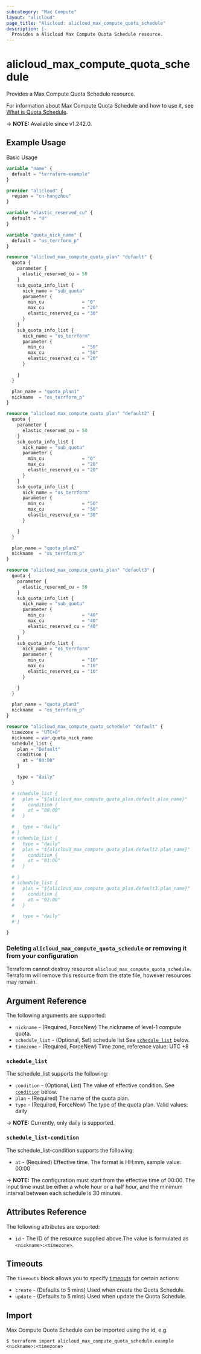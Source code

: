 ```yaml
---
subcategory: "Max Compute"
layout: "alicloud"
page_title: "Alicloud: alicloud_max_compute_quota_schedule"
description: |-
  Provides a Alicloud Max Compute Quota Schedule resource.
---
```


# alicloud_max_compute_quota_schedule

Provides a Max Compute Quota Schedule resource.



For information about Max Compute Quota Schedule and how to use it, see [What is Quota Schedule](https://www.alibabacloud.com/help/en/).

-> **NOTE:** Available since v1.242.0.

## Example Usage

Basic Usage

```terraform
variable "name" {
  default = "terraform-example"
}

provider "alicloud" {
  region = "cn-hangzhou"
}

variable "elastic_reserved_cu" {
  default = "0"
}

variable "quota_nick_name" {
  default = "os_terrform_p"
}

resource "alicloud_max_compute_quota_plan" "default" {
  quota {
    parameter {
      elastic_reserved_cu = 50
    }
    sub_quota_info_list {
      nick_name = "sub_quota"
      parameter {
        min_cu              = "0"
        max_cu              = "20"
        elastic_reserved_cu = "30"
      }
    }
    sub_quota_info_list {
      nick_name = "os_terrform"
      parameter {
        min_cu              = "50"
        max_cu              = "50"
        elastic_reserved_cu = "20"
      }

    }
  }

  plan_name = "quota_plan1"
  nickname  = "os_terrform_p"
}

resource "alicloud_max_compute_quota_plan" "default2" {
  quota {
    parameter {
      elastic_reserved_cu = 50
    }
    sub_quota_info_list {
      nick_name = "sub_quota"
      parameter {
        min_cu              = "0"
        max_cu              = "20"
        elastic_reserved_cu = "20"
      }
    }
    sub_quota_info_list {
      nick_name = "os_terrform"
      parameter {
        min_cu              = "50"
        max_cu              = "50"
        elastic_reserved_cu = "30"
      }

    }
  }

  plan_name = "quota_plan2"
  nickname  = "os_terrform_p"
}

resource "alicloud_max_compute_quota_plan" "default3" {
  quota {
    parameter {
      elastic_reserved_cu = 50
    }
    sub_quota_info_list {
      nick_name = "sub_quota"
      parameter {
        min_cu              = "40"
        max_cu              = "40"
        elastic_reserved_cu = "40"
      }
    }
    sub_quota_info_list {
      nick_name = "os_terrform"
      parameter {
        min_cu              = "10"
        max_cu              = "10"
        elastic_reserved_cu = "10"
      }

    }
  }

  plan_name = "quota_plan3"
  nickname  = "os_terrform_p"
}

resource "alicloud_max_compute_quota_schedule" "default" {
  timezone = "UTC+8"
  nickname = var.quota_nick_name
  schedule_list {
    plan = "Default"
    condition {
      at = "00:00"
    }

    type = "daily"
  }

  # schedule_list {
  #   plan = "${alicloud_max_compute_quota_plan.default.plan_name}"
  #     condition {
  #     at = "00:00"
  #   }

  #   type = "daily"
  # }
  # schedule_list {
  #   type = "daily"
  #   plan = "${alicloud_max_compute_quota_plan.default2.plan_name}"
  #     condition {
  #     at = "01:00"
  #   }

  # }
  # schedule_list {
  #   plan = "${alicloud_max_compute_quota_plan.default3.plan_name}"
  #     condition {
  #     at = "02:00"
  #   }

  #   type = "daily"
  # }

}
```

### Deleting `alicloud_max_compute_quota_schedule` or removing it from your configuration

Terraform cannot destroy resource `alicloud_max_compute_quota_schedule`. Terraform will remove this resource from the state file, however resources may remain.

## Argument Reference

The following arguments are supported:
* `nickname` - (Required, ForceNew) The nickname of level-1 compute quota.
* `schedule_list` - (Optional, Set) schedule list See [`schedule_list`](#schedule_list) below.
* `timezone` - (Required, ForceNew) Time zone, reference value: UTC +8

### `schedule_list`

The schedule_list supports the following:
* `condition` - (Optional, List) The value of effective condition. See [`condition`](#schedule_list-condition) below.
* `plan` - (Required) The name of the quota plan.
* `type` - (Required, ForceNew) The type of the quota plan. Valid values: daily 

-> **NOTE:** Currently, only daily is supported.


### `schedule_list-condition`

The schedule_list-condition supports the following:
* `at` - (Required) Effective time. The format is HH:mm, sample value: 00:00

-> **NOTE:** The configuration must start from the effective time of 00:00. The input time must be either a whole hour or a half hour, and the minimum interval between each schedule is 30 minutes.


## Attributes Reference

The following attributes are exported:
* `id` - The ID of the resource supplied above.The value is formulated as `<nickname>:<timezone>`.

## Timeouts

The `timeouts` block allows you to specify [timeouts](https://www.terraform.io/docs/configuration-0-11/resources.html#timeouts) for certain actions:
* `create` - (Defaults to 5 mins) Used when create the Quota Schedule.
* `update` - (Defaults to 5 mins) Used when update the Quota Schedule.

## Import

Max Compute Quota Schedule can be imported using the id, e.g.

```shell
$ terraform import alicloud_max_compute_quota_schedule.example <nickname>:<timezone>
```